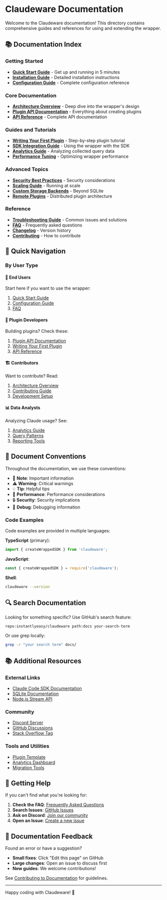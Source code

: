 # Claudeware Documentation

Welcome to the Claudeware documentation! This directory contains comprehensive guides and references for using and extending the wrapper.

## 📚 Documentation Index

### Getting Started
- **[Quick Start Guide](./QUICK-START.md)** - Get up and running in 5 minutes
- **[Installation Guide](./INSTALLATION.md)** - Detailed installation instructions
- **[Configuration Guide](./CONFIGURATION.md)** - Complete configuration reference

### Core Documentation
- **[Architecture Overview](./ARCHITECTURE.md)** - Deep dive into the wrapper's design
- **[Plugin API Documentation](./PLUGIN-API.md)** - Everything about creating plugins
- **[API Reference](./API-REFERENCE.md)** - Complete API documentation

### Guides and Tutorials
- **[Writing Your First Plugin](./tutorials/FIRST-PLUGIN.md)** - Step-by-step plugin tutorial
- **[SDK Integration Guide](./guides/SDK-INTEGRATION.md)** - Using the wrapper with the SDK
- **[Analytics Guide](./guides/ANALYTICS.md)** - Analyzing collected query data
- **[Performance Tuning](./guides/PERFORMANCE.md)** - Optimizing wrapper performance

### Advanced Topics
- **[Security Best Practices](./advanced/SECURITY.md)** - Security considerations
- **[Scaling Guide](./advanced/SCALING.md)** - Running at scale
- **[Custom Storage Backends](./advanced/STORAGE.md)** - Beyond SQLite
- **[Remote Plugins](./advanced/REMOTE-PLUGINS.md)** - Distributed plugin architecture

### Reference
- **[Troubleshooting Guide](./TROUBLESHOOTING.md)** - Common issues and solutions
- **[FAQ](./FAQ.md)** - Frequently asked questions
- **[Changelog](../CHANGELOG.md)** - Version history
- **[Contributing](../CONTRIBUTING.md)** - How to contribute

## 🎯 Quick Navigation

### By User Type

#### 👤 End Users
Start here if you want to use the wrapper:
1. [Quick Start Guide](./QUICK-START.md)
2. [Configuration Guide](./CONFIGURATION.md)
3. [FAQ](./FAQ.md)

#### 🔌 Plugin Developers
Building plugins? Check these:
1. [Plugin API Documentation](./PLUGIN-API.md)
2. [Writing Your First Plugin](./tutorials/FIRST-PLUGIN.md)
3. [API Reference](./API-REFERENCE.md)

#### 🏗️ Contributors
Want to contribute? Read:
1. [Architecture Overview](./ARCHITECTURE.md)
2. [Contributing Guide](../CONTRIBUTING.md)
3. [Development Setup](./guides/DEVELOPMENT.md)

#### 📊 Data Analysts
Analyzing Claude usage? See:
1. [Analytics Guide](./guides/ANALYTICS.md)
2. [Query Patterns](./guides/QUERY-PATTERNS.md)
3. [Reporting Tools](./guides/REPORTING.md)

## 📖 Document Conventions

Throughout the documentation, we use these conventions:

- 📝 **Note**: Important information
- ⚠️ **Warning**: Critical warnings
- 💡 **Tip**: Helpful tips
- 🚀 **Performance**: Performance considerations
- 🔒 **Security**: Security implications
- 🐛 **Debug**: Debugging information

### Code Examples

Code examples are provided in multiple languages:

**TypeScript** (primary):
```typescript
import { createWrappedSDK } from 'claudeware';
```

**JavaScript**:
```javascript
const { createWrappedSDK } = require('claudeware');
```

**Shell**:
```bash
claudeware --version
```

## 🔍 Search Documentation

Looking for something specific? Use GitHub's search feature:

```
repo:instantlyeasy/claudeware path:docs your-search-term
```

Or use grep locally:

```bash
grep -r "your search term" docs/
```

## 📚 Additional Resources

### External Links
- [Claude Code SDK Documentation](https://github.com/anthropics/claude-code-sdk-ts)
- [SQLite Documentation](https://www.sqlite.org/docs.html)
- [Node.js Stream API](https://nodejs.org/api/stream.html)

### Community
- [Discord Server](https://discord.gg/claude-wrapper)
- [GitHub Discussions](https://github.com/instantlyeasy/claudeware/discussions)
- [Stack Overflow Tag](https://stackoverflow.com/questions/tagged/claudeware)

### Tools and Utilities
- [Plugin Template](https://github.com/instantlyeasy/claude-plugin-template)
- [Analytics Dashboard](https://github.com/instantlyeasy/claude-analytics)
- [Migration Tools](https://github.com/instantlyeasy/claude-wrapper-migrate)

## 💬 Getting Help

If you can't find what you're looking for:

1. **Check the FAQ**: [Frequently Asked Questions](./FAQ.md)
2. **Search Issues**: [GitHub Issues](https://github.com/instantlyeasy/claudeware/issues)
3. **Ask on Discord**: [Join our community](https://discord.gg/claude-wrapper)
4. **Open an Issue**: [Create a new issue](https://github.com/instantlyeasy/claudeware/issues/new)

## 📝 Documentation Feedback

Found an error or have a suggestion? 

- **Small fixes**: Click "Edit this page" on GitHub
- **Large changes**: Open an issue to discuss first
- **New guides**: We welcome contributions!

See [Contributing to Documentation](../CONTRIBUTING.md#documentation) for guidelines.

---

Happy coding with Claudeware! 🚀